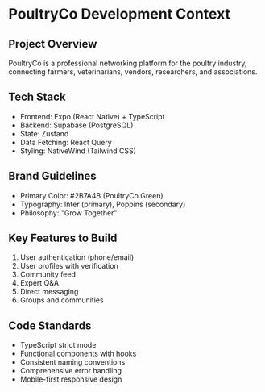 # PoultryCo Development Context

## Project Overview
PoultryCo is a professional networking platform for the poultry industry, 
connecting farmers, veterinarians, vendors, researchers, and associations.

## Tech Stack
- Frontend: Expo (React Native) + TypeScript
- Backend: Supabase (PostgreSQL)
- State: Zustand
- Data Fetching: React Query
- Styling: NativeWind (Tailwind CSS)

## Brand Guidelines
- Primary Color: #2B7A4B (PoultryCo Green)
- Typography: Inter (primary), Poppins (secondary)
- Philosophy: "Grow Together"

## Key Features to Build
1. User authentication (phone/email)
2. User profiles with verification
3. Community feed
4. Expert Q&A
5. Direct messaging
6. Groups and communities

## Code Standards
- TypeScript strict mode
- Functional components with hooks
- Consistent naming conventions
- Comprehensive error handling
- Mobile-first responsive design